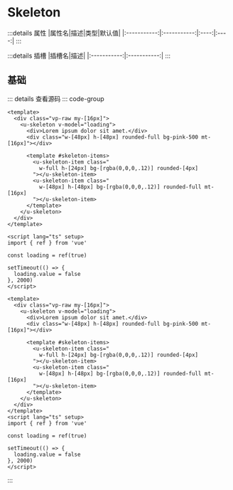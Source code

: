 <script setup>
import Basic from '../examples/skeleton/01.basic.vue'
</script>

# Skeleton



:::details 属性
|属性名|描述|类型|默认值|
|:-----------:|:-----------:|:----:|:----:|
:::

:::details 插槽
|插槽名|描述|
|:-----------:|:-----------:|
:::

## 基础



<Basic></Basic>

::: details 查看源码
::: code-group
```vue [template]
<template>
  <div class="vp-raw my-[16px]">
    <u-skeleton v-model="loading">
      <div>Lorem ipsum dolor sit amet.</div>
      <div class="w-[48px] h-[48px] rounded-full bg-pink-500 mt-[16px]"></div>

      <template #skeleton-items>
        <u-skeleton-item class="
          w-full h-[24px] bg-[rgba(0,0,0,.12)] rounded-[4px]
        "></u-skeleton-item>
        <u-skeleton-item class="
          w-[48px] h-[48px] bg-[rgba(0,0,0,.12)] rounded-full mt-[16px]
        "></u-skeleton-item>
      </template>
    </u-skeleton>
  </div>
</template>
```

```vue [script]
<script lang="ts" setup>
import { ref } from 'vue'

const loading = ref(true)

setTimeout(() => {
  loading.value = false
}, 2000)
</script>
```

```vue [all]
<template>
  <div class="vp-raw my-[16px]">
    <u-skeleton v-model="loading">
      <div>Lorem ipsum dolor sit amet.</div>
      <div class="w-[48px] h-[48px] rounded-full bg-pink-500 mt-[16px]"></div>

      <template #skeleton-items>
        <u-skeleton-item class="
          w-full h-[24px] bg-[rgba(0,0,0,.12)] rounded-[4px]
        "></u-skeleton-item>
        <u-skeleton-item class="
          w-[48px] h-[48px] bg-[rgba(0,0,0,.12)] rounded-full mt-[16px]
        "></u-skeleton-item>
      </template>
    </u-skeleton>
  </div>
</template>
<script lang="ts" setup>
import { ref } from 'vue'

const loading = ref(true)

setTimeout(() => {
  loading.value = false
}, 2000)
</script>

```
:::

